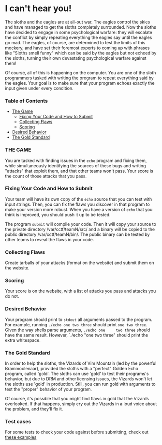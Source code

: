 # I can't hear you!

The sloths and the eagles are at all-out war. The eagles control the skies and
have managed to get the sloths completely surrounded. Now the sloths have
decided to engage in some psychological warfare: they will escalate the conflict
by simply repeating everything the eagles say until the eagles go mad. The
eagles, of course, are determined to test the limits of this mockery, and have
set their foremost experts to coming up with phrases like "Sloths smell funny"
which can be said by the eagles but not echoed by the sloths, turning their own
devastating psychological warfare against them!

Of course, all of this is happening on the computer. You are one of the sloth
programmers tasked with writing the program to repeat everything said by the
eagles. Your goal is to make sure that your program echoes exactly the input
given under every condition.

### Table of Contents

 - [The Game](#the-game)
    - [Fixing Your Code and How to Submit](#fixing-your-code-and-how-to-submit)
    - [Collecting Flaws](#collecting-flaws)
    - [Scoring](#scoring)
 - [Desired Behavior](#desired-behavior)
 - [The Gold Standard](#the-gold-standard)

### THE GAME

You are tasked with finding issues in the `echo` program and fixing them, while
simultaneously identifying the sources of these bugs and writing "attacks" that
exploit them, and that other teams won't pass. Your score is the count of those
attacks that you pass.

### Fixing Your Code and How to Submit

Your team will have its own copy of the `echo` source that you can test with
input strings. Then, you can fix the flaws you discover in that program to
make your version more robust. When you have a version of `echo` that you think
is improved, you should push it up to be tested. 

The program `submit` will compile your code. Then it will copy your source to the private directory /var/cctf/teamN/src/ and a binary will be copied to the public directory /var/cctf/teamN/bin/. The public binary can be tested by other teams to reveal the flaws in your code.

### Collecting Flaws

Create tarballs of your attacks (format on the website) and submit them on the
website.

### Scoring
Your score is on the website, with a list of attacks you pass and attacks you
do not.

### Desired Behavior
Your program should print to `stdout` all arguments passed to the program.
For example, running `./echo one two three` should print `one two three`.
Given the way shells parse arguments, `./echo one     two three` should have
the same result. However, `./echo "one      two three" should print the extra
whitespace. 

### The Gold Standard

In order to help the sloths, the Vizards of Vim Mountain (led by the powerful
Brammoolenaar), provided the sloths with a "perfect" Golden Echo program,
called 'gold'. The sloths can use 'gold' to test their programs's behavior,
but due to DRM and other licensing issues, the Vizards won't let the sloths use
'gold' in production. Still, you can run gold with arguments to test the
"proper" behavior of your program.

Of course, it's possible that you might find flaws in gold that the Vizards
overlooked. If that happens, simply cry out the Vizards in a loud voice about
the problem, and they'll fix it.

### Test cases

For some tests to check your code against before submitting, check out
[these examples](examples)
